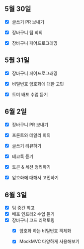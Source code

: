 ## 5월 30일

- [x] 글쓰기 PR 보내기
- [x] 장바구니 팀 회의
- [x] 장바구니 페어프로그래밍





## 5월 31일

- [x] 장바구니 페어프로그래밍
- [x] 비밀번호 암호화에 대한 고민
- [x] 토미 배포 수업 듣기



## 6월 2일

- [x] 장바구니 PR 보내기
- [x] 프론트와 데일리 회의
- [x] 글쓰기 리뷰하기
- [x] 테코톡 듣기
- [x] 토큰 & 세션 정리하기
- [x] 암호화에 대해서 고민하기



## 6월 3일

- [x] 팀 중간 회고
- [x] 배포 인프라2 수업 듣기
- [x] 장바구니 코드 리팩토링
  - [x] 암호화 하는 비밀번호 객체화
  - [x] MockMVC 다양하게 사용해보기

